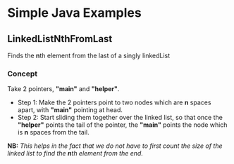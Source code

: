 # Simple Java Examples

## LinkedListNthFromLast
Finds the **n**th element from the last of a singly linkedList
### Concept
Take 2 pointers, **"main"** and **"helper"**.
* Step 1:
Make the 2 pointers point to two nodes which are **n** spaces apart, with **"main"** pointing at head.
* Step 2:
Start sliding them together over the linked list, so that once the **"helper"** points the tail of the pointer, the **"main"** points the node which is **n** spaces from the tail.

**NB:** *This helps in the fact that we do not have to first count the size of the linked list to find the **n**th element from the end.*